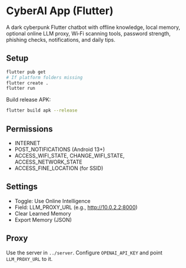 # CyberAI App (Flutter)

A dark cyberpunk Flutter chatbot with offline knowledge, local memory, optional online LLM proxy, Wi‑Fi scanning tools, password strength, phishing checks, notifications, and daily tips.

## Setup

```bash
flutter pub get
# If platform folders missing
flutter create .
flutter run
```

Build release APK:

```bash
flutter build apk --release
```

## Permissions

- INTERNET
- POST_NOTIFICATIONS (Android 13+)
- ACCESS_WIFI_STATE, CHANGE_WIFI_STATE, ACCESS_NETWORK_STATE
- ACCESS_FINE_LOCATION (for SSID)

## Settings

- Toggle: Use Online Intelligence
- Field: LLM_PROXY_URL (e.g., http://10.0.2.2:8000)
- Clear Learned Memory
- Export Memory (JSON)

## Proxy

Use the server in `../server`. Configure `OPENAI_API_KEY` and point `LLM_PROXY_URL` to it.